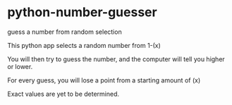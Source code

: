 # python-number-guesser
 guess a number from random selection

This python app selects a random number from 1-(x)

You will then try to guess the number, and the computer will tell you higher or lower.

For every guess, you will lose a point from a starting amount of (x)

Exact values are yet to be determined.
